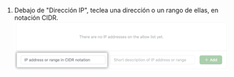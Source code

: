 1. Debajo de "Dirección IP", teclea una dirección o un rango de ellas, en notación CIDR. ![Campo clave para agregar una dirección IP](/assets/images/help/security/ip-address-field.png)
